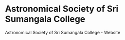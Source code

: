 # Astronomical Society of Sri Sumangala College
Astronomical Society of Sri Sumangala College - Website
